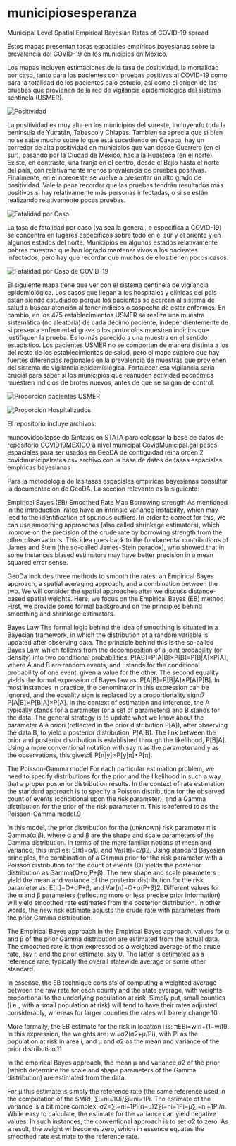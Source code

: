 # municipiosesperanza
Municipal Level Spatial Empirical Bayesian Rates of COVID-19 spread

Estos mapas presentan tasas espaciales empíricas bayesianas sobre la prevalencia del COVID-19 en los municipios en México.

Los mapas incluyen estimaciones de la tasa de positividad, la mortalidad por caso, tanto para los pacientes con pruebas positivas al COVID-19 como para la totalidad de los pacientes bajo estudio, así como el orígen de las pruebas que provienen de la red de vigilancia epidemiológica del sistema sentinela (USMER).

![Positividad](/Positividad.jpg)

La positividad es muy alta en los municipios del sureste, incluyendo toda la península de Yucatán, Tabasco y Chiapas. Tambien se aprecia que si bien no se sabe mucho sobre lo que está sucediendo en Oaxaca, hay un corredor de alta positividad en municipios que van desde Guerrero (en el sur), pasando por la Ciudad de México, hacia la Huasteca (en el norte). Existe, en contraste, una franja en el centro, desde el Bajío hasta el norte del país, con relativamente menos prevalencia de pruebas positivas. Finalmente, en el noreoeste se vuelve a presentar un alto grado de positividad. Vale la pena recordar que las pruebas tendrán resultados más positivos si hay relativamente más personas infectadas, o si se están realizando relativamente pocas pruebas. 

![Fatalidad por Caso](/Fatalidad.jpg)

La tasa de fatalidad por caso (ya sea la general, o específica a COVID-19) se concentra en lugares específicos sobre todo en el sur y el oriente y en algunos estados del norte. Municipios en algunos estados relativamente pobres muestran que han logrado mantener vivos a los pacientes infectados, pero hay que recordar que muchos de ellos tienen pocos casos. 

![Fatalidad por Caso de COVID-19](/CFRcovid.jpg)

El siguiente mapa tiene que ver con el sistema centinela de vigilancia epidemiológica. Los casos que llegan a los hospitales y clínicas del país están siendo estudiados porque los pacientes se acercan al sistema de salud a buscar atención al tener indicios o sospecha de estar enfermos. En cambio, en los 475 establecimientos USMER se realiza una muestra sistemática (no aleatoria) de cada décimo paciente, independientemente de si presenta enfermedad grave o los protocolos muestren indicios que justifiquen la prueba. Es lo más parecido a una muestra en el sentido estadístico. Los pacientes USMER no se comportan de manera distinta a los del resto de los establecimientos de salud, pero el mapa sugiere que hay fuertes diferencias regionales en la prevalencia de muestras que provienen del sistema de vigilancia epidemiológica. Fortalecer esa vigilancia sería crucial para saber si los municipios que reanuden actividad económica muestren indicios de brotes nuevos, antes de que se salgan de control. 

![Proporcion pacientes USMER](/usmer.jpg)

![Proporcion Hospitalizados](/hospital.jpg)

El repositorio incluye archivos:

muncovidcollapse.do Sintaxis en STATA para colapsar la base de datos de repositorio COVID19MEXICO a nivel municipal
CovidMunicipal.gal pesos espaciales para ser usados en GeoDA de contiguidad reina orden 2
covidmunicipalrates.csv archivo con la base de datos de tasas espaciales empiricas bayesianas

Para la metodologia de las tasas espaciales empiricas bayesianas consultar la documentacion de GeoDA. La seccion relevante es la siguiente:

Empirical Bayes (EB) Smoothed Rate Map
Borrowing strength
As mentioned in the introduction, rates have an intrinsic variance instability, which may lead to the identification of spurious outliers. In order to correct for this, we can use smoothing approaches (also called shrinkage estimators), which improve on the precision of the crude rate by borrowing strength from the other observations. This idea goes back to the fundamental contributions of James and Stein (the so-called James-Stein paradox), who showed that in some instances biased estimators may have better precision in a mean squared error sense.

GeoDa includes three methods to smooth the rates: an Empirical Bayes approach, a spatial averaging approach, and a combination between the two. We will consider the spatial approaches after we discuss distance-based spatial weights. Here, we focus on the Empirical Bayes (EB) method. First, we provide some formal background on the principles behind smoothing and shrinkage estimators.

Bayes Law
The formal logic behind the idea of smoothing is situated in a Bayesian framework, in which the distribution of a random variable is updated after observing data. The principle behind this is the so-called Bayes Law, which follows from the decomposition of a joint probability (or density) into two conditional probabilities:
P[AB]=P[A|B]×P[B]=P[B|A]×P[A],
where A and B are random events, and | stands for the conditional probability of one event, given a value for the other. The second equality yields the formal expression of Bayes law as:
P[A|B]=P[B|A]×P[A]P[B].
In most instances in practice, the denominator in this expression can be ignored, and the equality sign is replaced by a proportionality sign:7
P[A|B]∝P[B|A]×P[A].
In the context of estimation and inference, the A typically stands for a parameter (or a set of parameters) and B stands for the data. The general strategy is to update what we know about the parameter A a priori (reflected in the prior distribution P[A]), after observing the data B, to yield a posterior distribution, P[A|B]. The link between the prior and posterior distribution is established through the likelihood, P[B|A]. Using a more conventional notation with say π as the parameter and y as the observations, this gives:8
P[π|y]∝P[y|π]×P[π].

The Poisson-Gamma model
For each particular estimation problem, we need to specify distributions for the prior and the likelihood in such a way that a proper posterior distribution results. In the context of rate estimation, the standard approach is to specify a Poisson distribution for the observed count of events (conditional upon the risk parameter), and a Gamma distribution for the prior of the risk parameter π. This is referred to as the Poisson-Gamma model.9

In this model, the prior distribution for the (unknown) risk parameter π is Gamma(α,β), where α and β are the shape and scale parameters of the Gamma distribution. In terms of the more familiar notions of mean and variance, this implies:
E[π]=α/β,
and
Var[π]=α/β2.
Using standard Bayesian principles, the combination of a Gamma prior for the risk parameter with a Poisson distribution for the count of events (O) yields the posterior distribution as Gamma(O+α,P+β). The new shape and scale parameters yield the mean and variance of the posterior distribution for the risk parameter as:
E[π]=O+αP+β,
and
Var[π]=O+α(P+β)2.
Different values for the α and β parameters (reflecting more or less precise prior information) will yield smoothed rate estimates from the posterior distribution. In other words, the new risk estimate adjusts the crude rate with parameters from the prior Gamma distribution.

The Empirical Bayes approach
In the Empirical Bayes approach, values for α and β of the prior Gamma distribution are estimated from the actual data. The smoothed rate is then expressed as a weighted average of the crude rate, say r, and the prior estimate, say θ. The latter is estimated as a reference rate, typically the overall statewide average or some other standard.

In essense, the EB technique consists of computing a weighted average between the raw rate for each county and the state average, with weights proportional to the underlying population at risk. Simply put, small counties (i.e., with a small population at risk) will tend to have their rates adjusted considerably, whereas for larger counties the rates will barely change.10

More formally, the EB estimate for the risk in location i is:
πEBi=wiri+(1−wi)θ.
In this expression, the weights are:
wi=σ2(σ2+μ/Pi),
with Pi as the population at risk in area i, and μ and σ2 as the mean and variance of the prior distribution.11

In the empirical Bayes approach, the mean μ and variance σ2 of the prior (which determine the scale and shape parameters of the Gamma distribution) are estimated from the data.

For μ this estimate is simply the reference rate (the same reference used in the computation of the SMR), ∑i=ni=1Oi/∑i=ni=1Pi. The estimate of the variance is a bit more complex:
σ2=∑i=ni=1Pi(ri−μ)2∑i=ni=1Pi−μ∑i=ni=1Pi/n.
While easy to calculate, the estimate for the variance can yield negative values. In such instances, the conventional approach is to set σ2 to zero. As a result, the weight wi becomes zero, which in essence equates the smoothed rate estimate to the reference rate.
